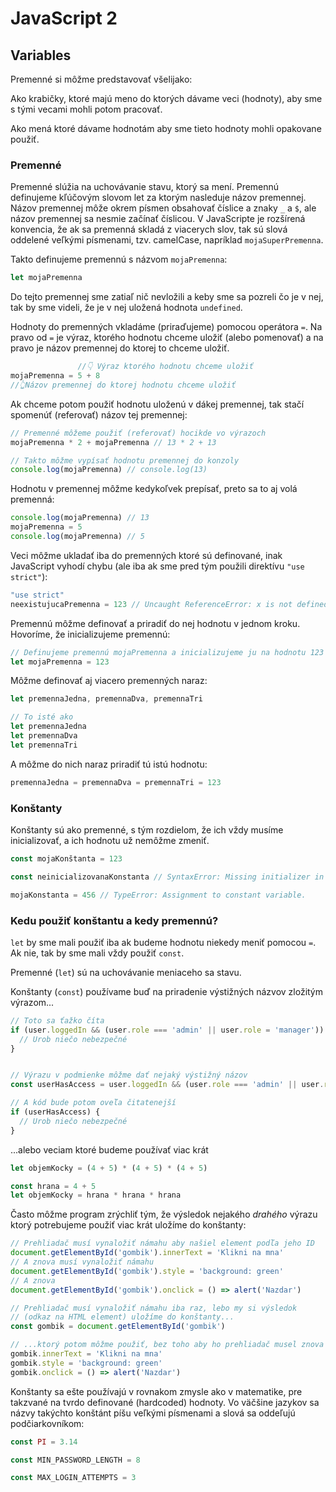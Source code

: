 # JavaScript 2

## Variables

Premenné si môžme predstavovať všelijako:

Ako krabičky, ktoré majú meno do ktorých dávame veci (hodnoty), aby sme s tými
vecami mohli potom pracovať.

Ako mená ktoré dávame hodnotám aby sme tieto hodnoty mohli opakovane použiť.

### Premenné

Premenné slúžia na uchovávanie stavu, ktorý sa mení. Premennú definujeme
kľúčovým slovom let za ktorým nasleduje názov premennej. Názov premennej
môže okrem písmen obsahovať číslice a znaky `_` a `$`, ale názov premennej sa
nesmie začínať číslicou. V JavaScripte je rozšírená konvencia, že ak sa premenná
skladá z viacerych slov, tak sú slová oddelené veľkými písmenami, tzv. camelCase,
napríklad `mojaSuperPremenna`.


Takto definujeme premennú s názvom `mojaPremenna`:

```js
let mojaPremenna
```

Do tejto premennej sme zatiaľ nič nevložili a keby sme sa pozreli čo je v nej,
tak by sme videli, že je v nej uložená hodnota `undefined`.

Hodnoty do premenných vkladáme (priraďujeme) pomocou operátora `=`.
Na pravo od `=` je výraz, ktorého hodnotu chceme uložiť (alebo pomenovať)
a na pravo je názov premennej do ktorej to chceme uložiť.

```js
               //👇 Výraz ktorého hodnotu chceme uložiť
mojaPremenna = 5 + 8
//👆Názov premennej do ktorej hodnotu chceme uložiť
```

Ak chceme potom použiť hodnotu uloženú v dákej premennej, tak stačí spomenúť
(referovať) názov tej premennej:

```js
// Premenné môžeme použiť (referovať) hocikde vo výrazoch
mojaPremenna * 2 + mojaPremenna // 13 * 2 + 13

// Takto môžme vypísať hodnotu premennej do konzoly
console.log(mojaPremenna) // console.log(13)
```

Hodnotu v premennej môžme kedykoľvek prepísať, preto sa to aj volá premenná:

```js
console.log(mojaPremenna) // 13
mojaPremenna = 5
console.log(mojaPremenna) // 5
```

Veci môžme ukladať iba do premenných ktoré sú definované, inak JavaScript vyhodí
chybu (ale iba ak sme pred tým použili direktívu `"use strict"`):

```js
"use strict"
neexistujucaPremenna = 123 // Uncaught ReferenceError: x is not defined
```

Premennú môžme definovať a priradiť do nej hodnotu v jednom kroku. Hovoríme, že
inicializujeme premennú:

```js
// Definujeme premennú mojaPremenna a inicializujeme ju na hodnotu 123
let mojaPremenna = 123
```

Môžme definovať aj viacero premenných naraz:

```js
let premennaJedna, premennaDva, premennaTri

// To isté ako
let premennaJedna
let premennaDva
let premennaTri
```

A môžme do nich naraz priradiť tú istú hodnotu:

```js
premennaJedna = premennaDva = premennaTri = 123
```

### Konštanty

Konštanty sú ako premenné, s tým rozdielom, že ich vždy musíme inicializovať,
a ich hodnotu už nemôžme zmeniť.

```js
const mojaKonštanta = 123

const neinicializovanaKonstanta // SyntaxError: Missing initializer in const declaration

mojaKonstanta = 456 // TypeError: Assignment to constant variable.
```

### Kedu použiť konštantu a kedy premennú?

`let` by sme mali použiť iba ak budeme hodnotu niekedy meniť pomocou `=`.
Ak nie, tak by sme mali vždy použiť `const`.

Premenné (`let`) sú na uchovávanie meniaceho sa stavu.

Konštanty (`const`) používame buď na priradenie výstižných názvov zložitým výrazom...

```js
// Toto sa ťažko číta
if (user.loggedIn && (user.role === 'admin' || user.role = 'manager')) {
  // Urob niečo nebezpečné
}


// Výrazu v podmienke môžme dať nejaký výstižný názov
const userHasAccess = user.loggedIn && (user.role === 'admin' || user.role = 'manager')

// A kód bude potom oveľa čitatenejší
if (userHasAccess) {
  // Urob niečo nebezpečné
}
```

...alebo veciam ktoré budeme používať viac krát

```js
let objemKocky = (4 + 5) * (4 + 5) * (4 + 5)

const hrana = 4 + 5
let objemKocky = hrana * hrana * hrana
```

Často môžme program zrýchliť tým, že výsledok nejakého _drahého_ výrazu ktorý
potrebujeme použiť viac krát uložíme do konštanty:

```js
// Prehliadač musí vynaložiť námahu aby našiel element podľa jeho ID
document.getElementById('gombik').innerText = 'Klikni na mna'
// A znova musí vynaložiť námahu
document.getElementById('gombik').style = 'background: green'
// A znova
document.getElementById('gombik').onclick = () => alert('Nazdar')

// Prehliadač musí vynaložiť námahu iba raz, lebo my si výsledok
// (odkaz na HTML element) uložíme do konštanty...
const gombik = document.getElementById('gombik')

// ...ktorý potom môžme použiť, bez toho aby ho prehliadač musel znova a znova hľadať
gombik.innerText = 'Klikni na mna'
gombik.style = 'background: green'
gombik.onclick = () => alert('Nazdar')
```

Konštanty sa ešte používajú v rovnakom zmysle ako v matematike, pre takzvané
na tvrdo definované (hardcoded) hodnoty. Vo väčšine jazykov sa názvy takýchto
konštánt píšu veľkými písmenami a slová sa oddeľujú podčiarkovníkom:

```js
const PI = 3.14

const MIN_PASSWORD_LENGTH = 8

const MAX_LOGIN_ATTEMPTS = 3
```
